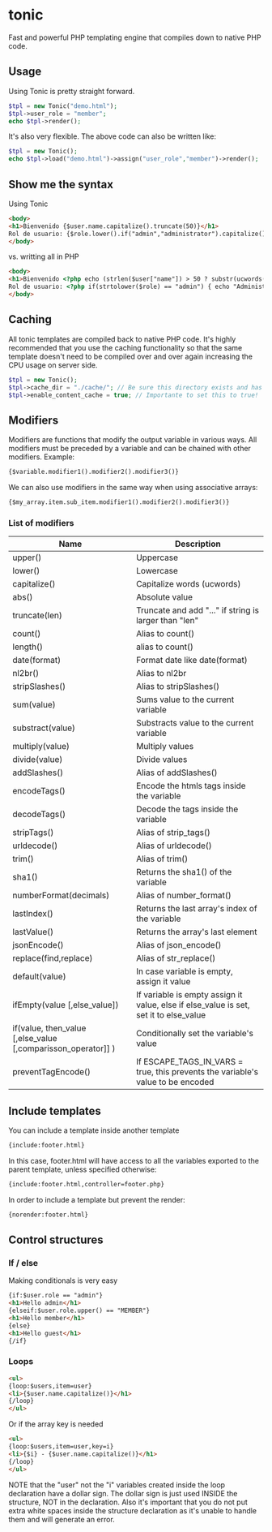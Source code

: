 # tonic
Fast and powerful PHP templating engine that compiles down to native PHP code.
## Usage
Using Tonic is pretty straight forward. 
```php
$tpl = new Tonic("demo.html");
$tpl->user_role = "member";
echo $tpl->render();
```
It's also very flexible. The above code can also be written like:
```php
$tpl = new Tonic();
echo $tpl->load("demo.html")->assign("user_role","member")->render();
```
## Show me the syntax
Using Tonic
```html
<body>
<h1>Bienvenido {$user.name.capitalize().truncate(50)}</h1>
Rol de usuario: {$role.lower().if("admin","administrator").capitalize()}
</body>
```
vs. writting all in PHP
```html
<body>
<h1>Bienvenido <?php echo (strlen($user["name"]) > 50 ? substr(ucwords($user["name"]),0,50)."..." : ucwords($user["name"])) ?></h1>
Rol de usuario: <?php if(strtolower($role) == "admin") { echo "Administrator" } else { echo ucwords($role) } ?>
</body>
```
## Caching
All tonic templates are compiled back to native PHP code. It's highly recommended that you use the caching functionality so that the same template doesn't need to be compiled over and over again increasing the CPU usage on server side.
```php
$tpl = new Tonic();
$tpl->cache_dir = "./cache/"; // Be sure this directory exists and has writing permissions
$tpl->enable_content_cache = true; // Importante to set this to true!
```
## Modifiers
Modifiers are functions that modify the output variable in various ways. All modifiers must be preceded by a variable and can be chained with other modifiers. Example:
```html
{$variable.modifier1().modifier2().modifier3()}
```
We can also use modifiers in the same way when using associative arrays:
```html
{$my_array.item.sub_item.modifier1().modifier2().modifier3()}
```
### List of modifiers

Name | Description
--- | ---
upper() | Uppercase
lower() | Lowercase
capitalize() | Capitalize words (ucwords)
abs() | Absolute value
truncate(len) | Truncate and add "..." if string is larger than "len"
count() | Alias to count()
length() | alias to count()
date(format) | Format date like date(format)
nl2br() | Alias to nl2br
stripSlashes() | Alias to stripSlashes()
sum(value) | Sums value to the current variable
substract(value) | Substracts value to the current variable
multiply(value) | Multiply values
divide(value) | Divide values
addSlashes() | Alias of addSlashes()
encodeTags() | Encode the htmls tags inside the variable
decodeTags() | Decode the tags inside the variable
stripTags() | Alias of strip_tags()
urldecode() | Alias of urldecode()
trim() | Alias of trim()
sha1() | Returns the sha1() of the variable
numberFormat(decimals) | Alias of number_format()
lastIndex() | Returns the last array's index of the variable
lastValue() | Returns the array's last element
jsonEncode() | Alias of json_encode()
replace(find,replace) | Alias of str_replace()
default(value) | In case variable is empty, assign it value
ifEmpty(value [,else_value]) | If variable is empty assign it value, else if else_value is set, set it to else_value
if(value, then_value [,else_value [,comparisson_operator]] ) | Conditionally set the variable's value
preventTagEncode() | If ESCAPE_TAGS_IN_VARS = true, this prevents the variable's value to be encoded

## Include templates
You can include a template inside another template
```html
{include:footer.html}
```
In this case, footer.html will have access to all the variables exported to the parent template, unless specified otherwise:
```html
{include:footer.html,controller=footer.php}
```
In order to include a template but prevent the render:
```html
{norender:footer.html}
```
## Control structures
### If / else
Making conditionals is very easy
```html
{if:$user.role == "admin"}
<h1>Hello admin</h1>
{elseif:$user.role.upper() == "MEMBER"}
<h1>Hello member</h1>
{else}
<h1>Hello guest</h1>
{/if}
```
### Loops
```html
<ul>
{loop:$users,item=user}
<li>{$user.name.capitalize()}</h1>
{/loop}
</ul>
```
Or if the array key is needed
```html
<ul>
{loop:$users,item=user,key=i}
<li>{$i} - {$user.name.capitalize()}</h1>
{/loop}
</ul>
```
NOTE that the "user" not the "i" variables created inside the loop declaration have a dollar sign. The dollar sign is just used INSIDE the structure, NOT in the declaration. Also it's important that you do not put extra white spaces inside the structure declaration as it's unable to handle them and will generate an error.
